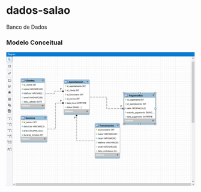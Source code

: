# dados-salao
Banco de Dados 

### Modelo Conceitual

<div align="center">
<img src="bd salao.png">
</div>
